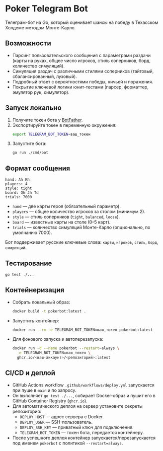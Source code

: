 # Poker Telegram Bot

Телеграм-бот на Go, который оценивает шансы на победу в Техасском Холдеме методом Монте-Карло.

## Возможности
- Парсинг пользовательского сообщения с параметрами раздачи (карты на руках, общее число игроков, стиль соперников, борд, количество симуляций).
- Симуляция раздач с различными стилями соперников (тайтовый, сбалансированный, лузовый).
- Подробный ответ с вероятностями победы, ничьей и поражения.
- Покрытие ключевой логики юнит-тестами (парсер, форматтер, эмулятор рук, симулятор).

## Запуск локально
1. Получите токен бота у [BotFather](https://t.me/botfather).
2. Экспортируйте токен в переменную окружения:
   ```sh
   export TELEGRAM_BOT_TOKEN=ваш_токен
   ```
3. Запустите бота:
   ```sh
   go run ./cmd/bot
   ```

## Формат сообщения
```
hand: Ah Kh
players: 4
style: tight
board: Qh Jh Td
trials: 7000
```

- `hand` — две карты героя (обязательный параметр).
- `players` — общее количество игроков за столом (минимум 2).
- `style` — стиль соперников (`tight`, `balanced`, `loose`).
- `board` — известные карты на столе (0–5 карт).
- `trials` — количество симуляций Монте-Карло (опционально, по умолчанию 7000).

Бот поддерживает русские ключевые слова: `карты`, `игроков`, `стиль`, `борд`, `симуляций`.

## Тестирование
```sh
go test ./...
```

## Контейнеризация
- Собрать локальный образ:
  ```sh
  docker build -t pokerbot:latest .
  ```
- Запустить контейнер:
  ```sh
  docker run --rm -e TELEGRAM_BOT_TOKEN=ваш_токен pokerbot:latest
  ```
- Для фонового запуска и автоперезапуска:
  ```sh
  docker run -d --name pokerbot --restart=always \
    -e TELEGRAM_BOT_TOKEN=ваш_токен \
    ghcr.io/<ваш-аккаунт>/<репозиторий>:latest
  ```

## CI/CD и деплой
- GitHub Actions workflow `.github/workflows/deploy.yml` запускается при пуше в `main` и по запросу.
- Он выполняет `go test ./...`, собирает Docker-образ и пушит его в GitHub Container Registry (`ghcr.io`).
- Для автоматического деплоя на сервер установите секреты репозитория:
  - `DEPLOY_HOST` — адрес сервера с Docker.
  - `DEPLOY_USER` — SSH-пользователь.
  - `DEPLOY_SSH_KEY` — приватный ключ для подключения.
  - `TELEGRAM_BOT_TOKEN` — токен бота, передается контейнеру.
- После успешного деплоя контейнер запускается/перезапускается под именем `pokerbot` с политикой `--restart=always`.
